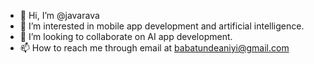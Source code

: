- 👋 Hi, I’m @javarava
- 👀 I’m interested in mobile app development and artificial intelligence. <!--- - 🌱 I’m currently learning Dart and Flutter --->
- 💞️ I’m looking to collaborate on AI app development.
- 📫 How to reach me through email at babatundeaniyi@gmail.com

<!---
javarava/javarava is a ✨ special ✨ repository because its `README.md` (this file) appears on your GitHub profile.
You can click the Preview link to take a look at your changes.
--->
